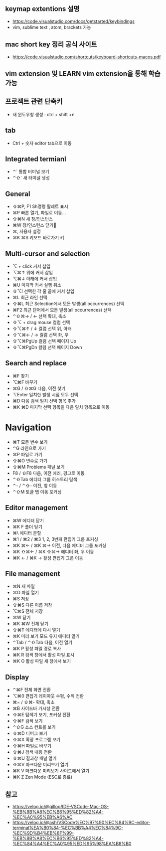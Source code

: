 ## keymap extentions 설명
- https://code.visualstudio.com/docs/getstarted/keybindings
- vim, sublime text , atom, brackets 가능

## mac short key 정리 공식 사이트
- https://code.visualstudio.com/shortcuts/keyboard-shortcuts-macos.pdf

## vim extension 및 LEARN vim extension을 통해 학습 가능 

## 프로젝트 관련 단축키
 - 새 윈도우창 생성 : ctrl + shift +n

## tab
- Ctrl + 숫자  editor tab으로 이동


## Integrated termianl
- ⌃`	통합 터미널 보기
- ⌃⇧`	새 터미널 생성
## General
- ⇧⌘P, F1	Sh명령 팔레트 표시
- ⌘P	빠른 열기, 파일로 이동…
- ⇧⌘N	새 창/인스턴스
- ⌘W	창/인스턴스 닫기
- ⌘,	사용자 설정
- ⌘K ⌘S	키보드 바로가기 키

## Multi-cursor and selection
- ⌥ + click	커서 삽입
- ⌥⌘↑	위에 커서 삽입
- ⌥⌘↓	아래에 커서 삽입
- ⌘U	마지막 커서 실행 취소
- ⇧⌥I	선택한 각 줄 끝에 커서 삽입
- ⌘L	최근 라인 선택
- ⇧⌘L	최근 Selection에서 모든 발생(all occurrences) 선택
- ⌘F2	최근 단어에서 모든 발생(all occurrences) 선택
- ⌃⇧⌘→ / ←	선택 확대, 축소
- ⇧⌥ + drag mouse	컬럼 선택
- ⇧⌥⌘↑ / ↓	컬럼 선택 위, 아래
- ⇧⌥⌘← / →	컬럼 선택 좌, 우
- ⇧⌥⌘PgUp	컬럼 선택 페이지 Up
- ⇧⌥⌘PgDn	컬럼 선택 페이지 Down

## Search and replace
- ⌘F	찾기
- ⌥⌘F	바꾸기
- ⌘G / ⇧⌘G	다음, 이전 찾기
- ⌥Enter	일치한 발생 시점 모두 선택
- ⌘D	다음 검색 일치 선택 항목 추가
- ⌘K ⌘D	마지막 선택 항목을 다음 일치 항목으로 이동

# Navigation
- ⌘T	모든 변수 보기
- ⌃G	라인으로 가기
- ⌘P	파일로 가기
- ⇧⌘O	변수로 가기
- ⇧⌘M	Problems 패널 보기
- F8 / ⇧F8	다음, 이전 에러, 경고로 이동
- ⌃⇧Tab	에디터 그룹 히스토리 탐색
- ⌃- / ⌃⇧-	이전, 앞 이동
- ⌃⇧M	토글 탭 이동 포커싱

## Editor management
- ⌘W	에디터 닫기
- ⌘K F	폴더 닫기
- ⌘\	에디터 분할
- ⌘1 / ⌘2 / ⌘3	1, 2, 3번째 편집기 그룹 포커싱
- ⌘K ⌘← / ⌘K ⌘→	이전, 다음 에디터 그룹 포커싱
- ⌘K ⇧⌘← / ⌘K ⇧⌘→	에디터 좌, 우 이동
- ⌘K ← / ⌘K →	활성 편집기 그룹 이동

## File management
- ⌘N	새 파일
- ⌘O	파일 열기
- ⌘S	저장
- ⇧⌘S	다른 이름 저장
- ⌥⌘S	전체 저장
- ⌘W	닫기
- ⌘K ⌘W	전체 닫기
- ⇧⌘T	에디터에 다시 열기
- ⌘K	미리 보기 모드 유지 에디터 열기
- ⌃Tab / ⌃⇧Tab	다음, 이전 열기
- ⌘K P	활성 파일 경로 복사
- ⌘K R	검색 창에서 활성 파일 표시
- ⌘K O	활성 파일 새 창에서 보기

## Display
- ⌃⌘F	전체 화면 전환
- ⌥⌘0	편집기 레이아웃 수평, 수직 전환
- ⌘= / ⇧⌘-	확대, 축소
- ⌘B	사이드바 가시성 전환
- ⇧⌘E	탐색기 보기, 포커싱 전환
- ⇧⌘F	검색 보기
- ⌃⇧G	소스 컨트롤 보기
- ⇧⌘D	디버그 보기
- ⇧⌘X	확장 프로그램 보기
- ⇧⌘H	파일로 바꾸기
- ⇧⌘J	검색 내용 전환
- ⇧⌘U	결과창 패널 열기
- ⇧⌘V	마크다운 미리보기 열기
- ⌘K V	마크다운 미리보기 사이드에서 열기
- ⌘K Z	Zen Mode (ESC로 종료)

## 참고
- https://velog.io/@gillog/IDE-VSCode-Mac-OS-%EB%8B%A8%EC%B6%95%ED%82%A4-%EC%A0%95%EB%A6%AC
- https://velog.io/@ash/VSCode%EC%97%90%EC%84%9C-editor-terminal%EA%B0%84-%EC%BB%A4%EC%84%9C-%EC%9D%B4%EB%8F%99-%EB%8B%A8%EC%B6%95%ED%82%A4-%EC%84%A4%EC%A0%95%ED%95%98%EA%B8%B0